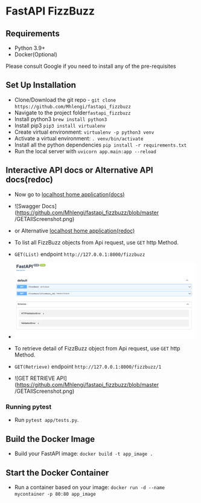 # FastAPI FizzBuzz

## Requirements
- Python 3.9+
- Docker(Optional)

Please consult Google if you need to install any of the pre-requisites

## Set Up Installation
- Clone/Download the git repo - `git clone https://github.com/Mhlengi/fastapi_fizzbuzz`
- Navigate to the project folder`fastapi_fizzbuzz`
- Install python3 `brew install python3`
- Install pip3 `pip3 install virtualenv`
- Create virtual environment: `virtualenv -p python3 venv`
- Activate a virtual environment: `. venv/bin/activate`
- Install all the python dependencies `pip install -r requirements.txt`
- Run the local server with `uvicorn app.main:app --reload`

## Interactive API docs or Alternative API docs(redoc)   
- Now go to [localhost home application(docs)](http://127.0.0.1:8000/docs)
- ![Swagger Docs](https://github.com/Mhlengi/fastapi_fizzbuzz/blob/master
  /GETAllScreenshot.png)
- or Alternative [localhost home application(redoc)](http://127.0.0.1:8000/redoc)
- To list all FizzBuzz objects from Api request, use `GET` http Method.
- `GET(List)` endpoint `http://127.0.0.1:8000/fizzbuzz`
- ![GET LIST API](https://github.com/Mhlengi/fastapi_fizzbuzz/blob/main/docs_images/docs.png)

- To retrieve detail of FizzBuzz object from Api request, use `GET` http Method.
- `GET(Retrieve)` endpoint `http://127.0.0.1:8000/fizzbuzz/1`
- ![GET RETRIEVE API](https://github.com/Mhlengi/fastapi_fizzbuzz/blob/master
  /GETAllScreenshot.png)

### Running pytest
- Run `pytest app/tests.py`.

## Build the Docker Image
- Build your FastAPI image: `docker build -t app_image .`

## Start the Docker Container
- Run a container based on your image: `docker run -d --name mycontainer -p 80:80 app_image`
